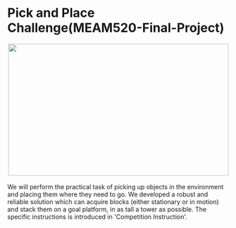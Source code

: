 # Pick and Place Challenge(MEAM520-Final-Project)
<div align=center><img width="500" height="300" src="https://github.com/Re19710610/Pick-and-Place-Challenge/blob/main/Image/Introduction.png"/></div><br>
<div align=left>We will perform the practical task of picking up objects in the environment and placing them where they need to go. We developed a robust and reliable solution which can acquire blocks (either stationary or in motion) and stack them on a goal platform, in as tall a tower as possible. The specific instructions is introduced in 'Competition Instruction'.<br>
